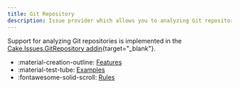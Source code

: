 ```yaml
---
title: Git Repository
description: Issue provider which allows you to analyzing Git repositories and create issues resulting from it.
---
```


Support for analyzing Git repositories is implemented in the
[Cake.Issues.GitRepository addin](https://cakebuild.net/extensions/cake-issues-gitrepository/){target="_blank"}.

<div class="grid cards" markdown>

- :material-creation-outline: [Features](features.md)
- :material-test-tube: [Examples](examples.md)
- :fontawesome-solid-scroll: [Rules](rules/index.md)

</div>
